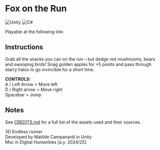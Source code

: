 # Fox on the Run

![Unity](https://img.shields.io/badge/Unity-6000.0.51f1-black?logo=unity)
![C#](https://img.shields.io/badge/C%23-239120?logo=c-sharp&logoColor=white)

Playable at the following link: 

## Instructions

Grab all the snacks you can on the run – but dodge red mushrooms, bears and swooping birds! Snag golden apples for +5 points and pass through starry halos to go invincible for a short time.

<b>CONTROLS:</b> </br>
A / Left Arrow > Move left </br>
D / Right arrow > Move right </br>
Spacebar > Jump

## Notes

See [CREDITS.md](CREDITS.md) for a full list of the assets used and their sources.

3D Endless runner <br/>
Developed by Matilde Campanardi in Unity <br/>
Msc in Digital Humanities [a.y. 2024/25]
